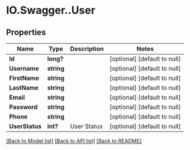 # IO.Swagger..User
## Properties

Name | Type | Description | Notes
------------ | ------------- | ------------- | -------------
**Id** | **long?** |  | [optional] [default to null]
**Username** | **string** |  | [optional] [default to null]
**FirstName** | **string** |  | [optional] [default to null]
**LastName** | **string** |  | [optional] [default to null]
**Email** | **string** |  | [optional] [default to null]
**Password** | **string** |  | [optional] [default to null]
**Phone** | **string** |  | [optional] [default to null]
**UserStatus** | **int?** | User Status | [optional] [default to null]

[[Back to Model list]](../README.md#documentation-for-models) [[Back to API list]](../README.md#documentation-for-api-endpoints) [[Back to README]](../README.md)


